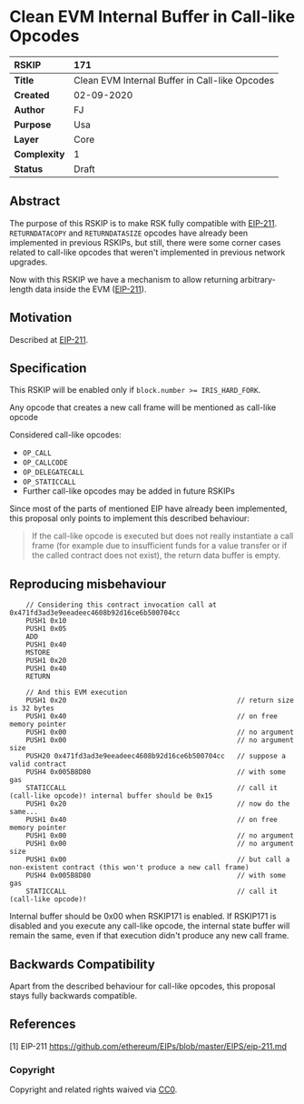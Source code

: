 # Clean EVM Internal Buffer in Call-like Opcodes

|RSKIP          |171           |
| :------------ |:-------------|
|**Title**      |Clean EVM Internal Buffer in Call-like Opcodes |
|**Created**    |02-09-2020 |
|**Author**     |FJ |
|**Purpose**    |Usa |
|**Layer**      |Core |
|**Complexity** |1 |
|**Status**     |Draft |

## Abstract

The purpose of this RSKIP is to make RSK fully compatible with [EIP-211](https://github.com/ethereum/EIPs/blob/master/EIPS/eip-211.md). `RETURNDATACOPY` and `RETURNDATASIZE` opcodes have already been implemented in previous RSKIPs, but still, there were some corner cases related to call-like opcodes that weren't implemented in previous network upgrades.

Now with this RSKIP we have a mechanism to allow returning arbitrary-length data inside the EVM ([EIP-211](https://github.com/ethereum/EIPs/blob/master/EIPS/eip-211.md)).

## Motivation

Described at [EIP-211](https://github.com/ethereum/EIPs/blob/master/EIPS/eip-211.md).

## Specification

This RSKIP will be enabled only if `block.number >= IRIS_HARD_FORK`. 

Any opcode that creates a new call frame will be mentioned as call-like opcode

Considered call-like opcodes:
- `OP_CALL`
- `OP_CALLCODE`
- `OP_DELEGATECALL`
- `OP_STATICCALL`
- Further call-like opcodes may be added in future RSKIPs

Since most of the parts of mentioned EIP have already been implemented, this proposal only points to implement this described behaviour:


> If the call-like opcode is executed but does not really instantiate a call frame (for example due to insufficient funds for a value transfer or if the called contract does not exist), the return data buffer is empty.

## Reproducing misbehaviour

```
    // Considering this contract invocation call at 0x471fd3ad3e9eeadeec4608b92d16ce6b500704cc
    PUSH1 0x10
    PUSH1 0x05
    ADD
    PUSH1 0x40
    MSTORE
    PUSH1 0x20
    PUSH1 0x40
    RETURN

    // And this EVM execution
    PUSH1 0x20                                          // return size is 32 bytes
    PUSH1 0x40                                          // on free memory pointer
    PUSH1 0x00                                          // no argument
    PUSH1 0x00                                          // no argument size
    PUSH20 0x471fd3ad3e9eeadeec4608b92d16ce6b500704cc   // suppose a valid contract
    PUSH4 0x005B8D80                                    // with some gas
    STATICCALL                                          // call it (call-like opcode)! internal buffer should be 0x15
    PUSH1 0x20                                          // now do the same...
    PUSH1 0x40                                          // on free memory pointer
    PUSH1 0x00                                          // no argument
    PUSH1 0x00                                          // no argument size
    PUSH1 0x00                                          // but call a non-existent contract (this won't produce a new call frame)
    PUSH4 0x005B8D80                                    // with some gas
    STATICCALL                                          // call it (call-like opcode)!
```

Internal buffer should be 0x00 when RSKIP171 is enabled. If RSKIP171 is disabled and you execute any call-like opcode, the internal state buffer will remain the same, even if that execution didn't produce any new call frame. 

## Backwards Compatibility 

Apart from the described behaviour for call-like opcodes, this proposal stays fully backwards compatible.

## References

[1] EIP-211 https://github.com/ethereum/EIPs/blob/master/EIPS/eip-211.md

### Copyright

Copyright and related rights waived via [CC0](https://creativecommons.org/publicdomain/zero/1.0/).

